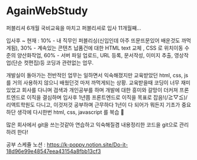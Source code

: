 # AgainWebStudy
퍼블리셔 6개월 국비교육을 마치고 퍼블리셔로 입사 11개월째...

입사후 ~  현재 : 
10% - 내 직무인 퍼블리싱(신입인데 아주 뜨문뜨문있어 배운것도 까먹게됨),
30% - 계속있는 콘텐츠 납품건에 대한 HTML text 교체 , CSS 로 위치이동 수준의 양산화작업,
60% - 서버 파일 업로드, URL 등록, 문서작성, 이미지 추출, 영상작업(단순 컷편집)등 코딩과 관련없는 업무.

개발실이 돌아가는 전반적인 업무는 일하면서 익숙해졌지만 교육받았던 html, css, js 를 거의 사용하지 않으니 배웠던것 마저 까먹게되는 상황.
교육받을때 코딩이 너무 재미있었고 회사를 다니며 검색과 개인공부를 하며 개발에 대한 흥미와 갈망이 더커져 프론트엔드로 이직을 결심하며 
입사후 1년쯤 프론트엔드로 이직을 목표로 잡음!(/≧▽≦)/
리액트학원도 다니고, 이것저것 공부하며 근무하다 1년이 다 되어가 뭐든지 기초가 중요하단 생각에 다시한번 html, css, javascript 를 복습 🎠

많은 회사에서 git을 쓰는것같아 연습하고 익숙해질겸 내용정리한 코드을 git으로 관리하려 한다!

공부 스케쥴 노션 : https://k-poppy.notion.site/Do-it-18d96e99e48547eea43154a8fbb13cf3
